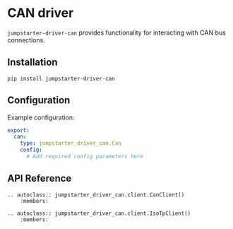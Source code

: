 # CAN driver

`jumpstarter-driver-can` provides functionality for interacting with CAN bus
connections.

## Installation

```shell
pip install jumpstarter-driver-can
```

## Configuration

Example configuration:

```yaml
export:
  can:
    type: jumpstarter_driver_can.Can
    config:
      # Add required config parameters here
```

## API Reference

```{eval-rst}
.. autoclass:: jumpstarter_driver_can.client.CanClient()
    :members:
```

```{eval-rst}
.. autoclass:: jumpstarter_driver_can.client.IsoTpClient()
    :members:
```
